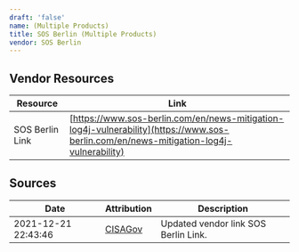```yaml
---
draft: 'false'
name: (Multiple Products)
title: SOS Berlin (Multiple Products)
vendor: SOS Berlin
---
```


## Vendor Resources
| Resource | Link |
| --- | --- |
| SOS Berlin Link | [https://www.sos-berlin.com/en/news-mitigation-log4j-vulnerability](https://www.sos-berlin.com/en/news-mitigation-log4j-vulnerability) |



## Sources
| Date | Attribution | Description |
| --- | --- | --- |
| 2021-12-21 22:43:46 | [CISAGov](https://raw.githubusercontent.com/cisagov/log4j-affected-db/develop/README.md) | Updated vendor link SOS Berlin Link.  |
